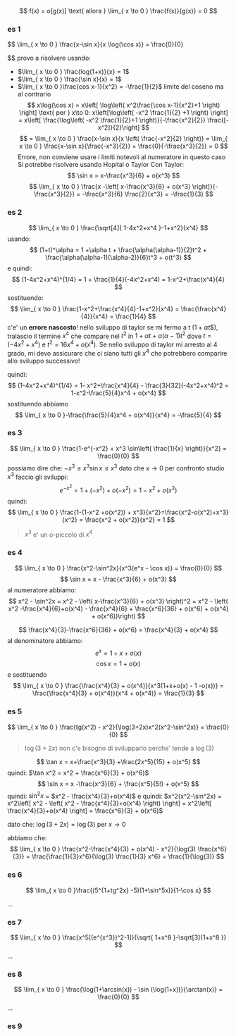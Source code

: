 $$
f(x) = o[g(x)] \text{ allora } \lim_{ x \to 0 } \frac{f(x)}{g(x)} = 0
$$
### es 1
$$
\lim_{ x \to 0 } \frac{x-\sin x}{x \log(\cos x)} = \frac{0}{0}

$$
provo a risolvere usando:
* $\lim_{ x \to 0 }  \frac{log(1+x)}{x} = 1$
* $\lim_{ x \to 0 } \frac{\sin x}{x} = 1$
* $\lim_{ x \to 0 }\frac{cos x-1}{x^2} = -\frac{1}{2}$ limite del coseno ma al contrario
$$
x\log(\cos x) = x\left[ \log\left( x^2\frac{\cos x-1}{x^2}+1 \right) \right] \text{ per } x\to 0: x\left[\log\left(  -x^2 \frac{1}{2} +1 \right) \right] = x\left[ \frac{\log\left( -x^2 \frac{1}{2}+1 \right)}{-\frac{x^2}{2}} \frac{[-x^2]}{2}\right]
$$
$$
= \lim_{ x \to 0 } \frac{x-\sin x}{x \left( \frac{-x^2}{2} \right)} = \lim_{ x \to 0 } \frac{x-\sin x}{\frac{-x^3}{2}}  = \frac{0}{-\frac{x^3}{2}} = 0
$$
Errore, non conviene usare i limiti notevoli al numeratore in questo caso
Si potrebbe risolvere usando Hopital o Taylor
Con Taylor:
$$
\sin x = x-\frac{x^3}{6} + o(x^3)
$$
$$
\lim_{ x \to 0 } \frac{x -\left[ x-\frac{x^3}{6} + o(x^3) \right]}{-\frac{x^3}{2}} = -\frac{x^3}{6} \frac{2}{x^3} = -\frac{1}{3}
$$

### es 2

$$
\lim_{ x \to 0 } \frac{\sqrt[4]{ 1-4x^2+x^4 }-1+x^2}{x^4}
$$
usando: 
$$
(1+t)^\alpha = 1 +\alpha t + \frac{\alpha(\alpha-1)}{2}t^2 + \frac{\alpha(\alpha-1)(\alpha-2)}{6}t^3 + o(t^3)
$$
e quindi:
$$
(1-4x^2+x^4)^{1/4} = 1 + \frac{1}{4}(-4x^2+x^4) = 1-x^2+\frac{x^4}{4}
$$
sostituendo:
$$
\lim_{ x \to 0 } \frac{1-x^2+\frac{x^4}{4}-1+x^2}{x^4} = \frac{\frac{x^4}{4}}{x^4} = \frac{1}{4}
$$
c'e' un **errore nascosto**!  nello sviluppo di taylor se mi fermo a t ($1+\alpha t$$), tralascio il termine $x^4$ che compare nel $t^2$ in $1+\alpha t+\alpha(\alpha-1)t^2$ dove $t=(-4x^2+x^4)$ e $t^2 = 16x^4 + o(x^4)$. Se nello sviluppo di taylor mi arresto al 4 grado, mi devo assicurare che ci siano tutti gli $x^4$ che potrebbero comparire allo sviluppo successivo!

quindi:
$$
(1-4x^2+x^4)^{1/4} = 1- x^2+\frac{x^4}{4} - \frac{3}{32}(-4x^2+x^4)^2 = 1-x^2-\frac{5}{4}x^4 + o(x^4)
$$
sostituendo abbiamo
$$
\lim_{ x \to 0 }-\frac{\frac{5}{4}x^4 + o(x^4)}{x^4} = -\frac{5}{4} 
$$

### es 3
$$
\lim_{ x \to 0 } \frac{1-e^{-x^2} + x^3 \sin\left( \frac{1}{x} \right)}{x^2} = \frac{0}{0} 
$$
possiamo dire che: $-x^3 \leq x^3 \sin x \leq x^3$ dato che $x\to 0$ per confronto studio $x^3$
faccio gli sviluppi:
$$
e^{-x^2} = 1+(-x^2) + o(-x^2) = 1-x^2+o(x^2)
$$
quindi:
$$
\lim_{ x \to 0 } \frac{1-(1-x^2 +o(x^2)) + x^3}{x^2}=\frac{x^2-o(x^2)+x^3}{x^2} = \frac{x^2 + o(x^2)}{x^2} = 1
$$
> $x^3$ e' un o-piccolo di $x^4$
### es 4
$$
\lim_{ x \to 0 } \frac{x^2-\sin^2x}{x^3(e^x - \cos x)} = \frac{0}{0} 
$$
$$
\sin x = x - \frac{x^3}{6} + o(x^3)
$$
al numeratore abbiamo:
$$
x^2 - \sin^2x = x^2 - \left( x-\frac{x^3}{6} + o(x^3) \right)^2 = x^2 - \left( x^2 -\frac{x^4}{6}+o(x^4) - \frac{x^4}{6} + \frac{x^6}{36} + o(x^6) + o(x^4) + o(x^6))\right)
$$

$$
\frac{x^4}{3}-\frac{x^6}{36} + o(x^6) = \frac{x^4}{3} + o(x^4)
$$
al denominatore abbiamo: 
$$
e^x = 1+x+o(x)
$$
$$
\cos x = 1+o(x)
$$
e sostituendo
$$
\lim_{ x \to 0 } \frac{\frac{x^4}{3} + o(x^4)}{x^3(1+x+o(x) - 1 -o(x))} = \frac{\frac{x^4}{3} + o(x^4)}{x^4 + o(x^4)} = \frac{1}{3}
$$
### es 5
$$
\lim_{ x \to 0 } \frac{tg(x^2) - x^2}{\log(3+2x)x^2(x^2-\sin^2x)} = \frac{0}{0}
$$

> $\log(3+2x)$ non c'e bisogno di svilupparlo perche' tende a $\log(3)$

$$
\tan x = x+\frac{x^3}{3} +\frac{2x^5}{15} + o(x^5)
$$
quindi: $\tan x^2 = x^2 + \frac{x^6}{3} + o(x^6)$
$$
\sin x = x -\frac{x^3}{6} + \frac{x^5}{5!} + o(x^5)
$$
quindi: $\sin^2x$ = $x^2 - \frac{x^4}{3}+o(x^4)$
e quindi: $x^2(x^2-\sin^2x) = x^2\left[ x^2 - \left( x^2 - \frac{x^4}{3}+o(x^4) \right) \right] = x^2\left[ \frac{x^4}{3}+o(x^4) \right] = \frac{x^6}{3} + o(x^6)$

dato che: $\log(3 + 2x) = \log(3)$ per $x\to 0$

abbiamo che:
$$
\lim_{ x \to 0 } \frac{x^2-\frac{x^4}{3} + o(x^4) - x^2}{\log(3) \frac{x^6}{3}} = \frac{\frac{1}{3}x^6}{\log(3) \frac{1}{3} x^6} = \frac{1}{\log(3)}
$$

### es 6
$$
\lim_{ x \to 0 }\frac{(5^{1+tg^2x} -5)(1+\sin^5x)}{1-\cos x} 
$$

...

### es 7
$$
\lim_{ x \to 0 } \frac{x^5[(e^{x^3})^2-1]}{\sqrt{ 1+x^8 }-\sqrt[3]{1+x^8  }} 
$$
...

### es 8
$$
\lim_{ x \to 0 } \frac{\log(1+\arcsin(x)) - \sin (\log(1+x))}{\arctan(x)} = \frac{0}{0}
$$
...
### es 9